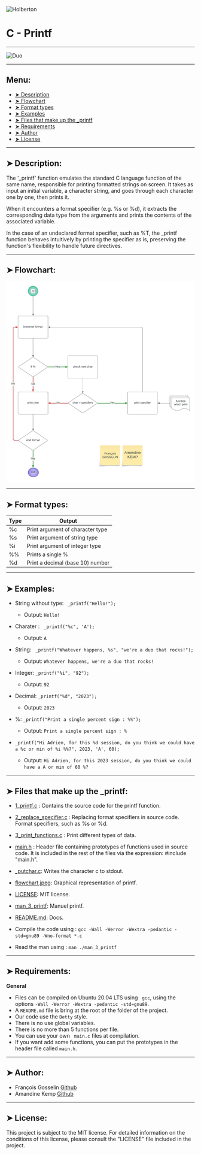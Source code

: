 
![Holberton](https://uploads-ssl.webflow.com/6105315644a26f77912a1ada/63eea844ae4e3022154e2878_Holberton-p-500.png)

# C - Printf
----------

![Duo](https://img.freepik.com/vecteurs-libre/concept-collegues-pour-page-destination_23-2148329990.jpg?w=900&t=st=1700661500~exp=1700662100~hmac=85f896325c620f5721bd5a64d738c00122c01bf3b8de21945a54832c7f0ed092)

----------

## Menu:

- [➤ Description](https://github.com/francois0002/holbertonschool-printf#-description)
- [➤ Flowchart](https://github.com/francois0002/holbertonschool-printf/tree/main#-flowchart)
- [➤ Format types](https://github.com/francois0002/holbertonschool-printf#-format-types)
- [➤ Examples](https://github.com/francois0002/holbertonschool-printf#-examples)
- [➤ Files that make up the _printf](https://github.com/francois0002/holbertonschool-printf#-files-that-make-up-the-_printf)
- [➤ Requirements](https://github.com/francois0002/holbertonschool-printf#-requirements)
- [➤ Author](https://github.com/francois0002/holbertonschool-printf#-author)
- [➤ License](https://github.com/francois0002/holbertonschool-printf#-license)

----------

## ➤ Description:

The '_printf' function emulates the standard C language function of the same name, responsible for printing formatted strings on screen. It takes as input an initial variable, a character string, and goes through each character one by one, then prints it.

When it encounters a format specifier (e.g. %s or %d), it extracts the corresponding data type from the arguments and prints the contents of the associated variable.

In the case of an undeclared format specifier, such as %T, the _printf function behaves intuitively by printing the specifier as is, preserving the function's flexibility to handle future directives.

----------

## ➤ Flowchart:

![➤ Flowchart ➤](https://github.com/francois0002/holbertonschool-printf/blob/main/Flowchart.jpeg)

----------

## ➤ Format types:

| Type     | Output                              | 
| -------- | ----------------------------------- |
| %c       | Print argument of character type    |
| %s       | Print argument of string type       |
| %i       | Print argument of integer type      |
| %%       | Prints a single %                   |
| %d       | Print a decimal (base 10) number    |

----------

## ➤ Examples:

* String without type: ``` _printf("Hello!");```
	* Output: ``` Hello! ```

* Charater : ``` _printf("%c", 'A');```
	* Output: ``` A ```

* String: ``` _printf("Whatever happens, %s", "we're a duo that rocks!");```
	* Output: ``` Whatever happens, we're a duo that rocks! ```

* Integer: ``` _printf("%i", "92"); ```
	* Output: ``` 92 ```

* Decimal: ``` _printf("%d", "2023"); ```
	* Output: ``` 2023 ```

* %: ``` _printf("Print a single percent sign : %%"); ```
	* Output: ``` Print a single percent sign : % ```

* ``` _printf("Hi Adrien, for this %d session, do you think we could have a %c or min of %i %%?", 2023, 'A', 60); ```
	* Output: ``` Hi Adrien, for this 2023 session, do you think we could have a A or min of 60 %? ```

----------

## ➤ Files that make up the _printf:

* [1_printf.c](https://github.com/francois0002/holbertonschool-printf/blob/main/1_function_printf.c) : Contains the source code for the printf function.
* [2_replace_specifier.c](https://github.com/francois0002/holbertonschool-printf/blob/main/2_replace_specifier.c) : Replacing format specifiers in source code. Format specifiers, such as %s or %d.
* [3_print_functions.c](https://github.com/francois0002/holbertonschool-printf/blob/main/3_print_all.c) : Print different types of data.
* [main.h](https://github.com/francois0002/holbertonschool-printf/blob/main/main.h) : Header file containing prototypes of functions used in source code. It is included in the rest of the files via the expression: #include "main.h".
* [_putchar.c](https://github.com/francois0002/holbertonschool-printf/blob/main/_putchar.c): Writes the character c to stdout.
* [flowchart.jpeg](https://github.com/francois0002/holbertonschool-printf/blob/main/Flowchart.jpeg): Graphical representation of printf.
* [LICENSE](https://github.com/francois0002/holbertonschool-printf/blob/main/LICENSE): MIT license.
* [man_3_printf](https://github.com/francois0002/holbertonschool-printf/blob/main/man_3_printf): Manuel printf.
* [README.md](https://github.com/francois0002/holbertonschool-printf/blob/main/README.md): Docs.

* Compile the code using :
``` gcc -Wall -Werror -Wextra -pedantic -std=gnu89 -Wno-format *.c ```

* Read the man using :
``` man ./man_3_printf ```

----------

## ➤ Requirements:

**General**

* Files can be compiled on Ubuntu 20.04 LTS using ``` gcc```, using the options ``` -Wall -Werror -Wextra -pedantic -std=gnu89 ```.
* A ``` README.md ``` file is bring at the root of the folder of the project.
* Our code use the ``` Betty ``` style.
* There is no use global variables.
* There is no more than 5 functions per file.
* You can use your own ``` main.c``` files at compilation.
* If you want add some functions, you can put the prototypes in the header file called ``` main.h ```.

----------

## ➤ Author:

- François Gosselin [Github](https://github.com/francois0002)
- Amandine Kemp [Github](https://github.com/amandinekemp)

----------

## ➤ License:

This project is subject to the MIT license. For detailed information on the conditions of this license, please consult the "LICENSE" file included in the project.
